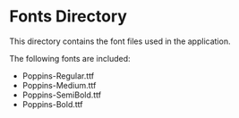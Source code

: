 # Fonts Directory

This directory contains the font files used in the application.

The following fonts are included:
- Poppins-Regular.ttf
- Poppins-Medium.ttf
- Poppins-SemiBold.ttf
- Poppins-Bold.ttf